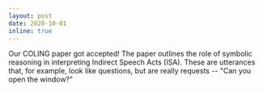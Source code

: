 ```yaml
---
layout: post
date: 2020-10-01
inline: true
---
```


Our COLING paper got accepted! The paper outlines the role of symbolic
reasoning in interpreting Indirect Speech Acts (ISA). These are utterances
that, for example, look like questions, but are really requests -- "Can you
open the window?"
